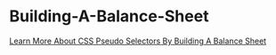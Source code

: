 # Building-A-Balance-Sheet
<a href="https://www.freecodecamp.org/learn/2022/responsive-web-design/learn-more-about-css-pseudo-selectors-by-building-a-balance-sheet">Learn More About CSS Pseudo Selectors By Building A Balance Sheet</a>

